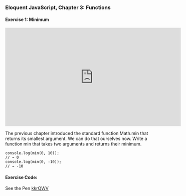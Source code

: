 ### Eloquent JavaScript, Chapter 3: Functions
#### Exercise 1: Minimum

<iframe src="https://www.livecoding.tv/mikeumus/videos/5v0ne/embed" width="560" height="315" frameborder="0" allowfullscreen="true" scrolling="no"></iframe>

The previous chapter introduced the standard function Math.min that returns its smallest argument. 
We can do that ourselves now. Write a function min that takes two arguments and returns their minimum.

```
console.log(min(0, 10));
// → 0
console.log(min(0, -10));
// → -10
```

#### Exercise Code:
<p data-height="265" data-theme-id="light" data-slug-hash="kkrQWV" data-default-tab="result" data-user="mikeumus" data-embed-version="2" data-preview="true" class="codepen">See the Pen <a href="https://codepen.io/mikeumus/pen/kkrQWV/">kkrQWV</a></p>
<script async src="//assets.codepen.io/assets/embed/ei.js"></script>
